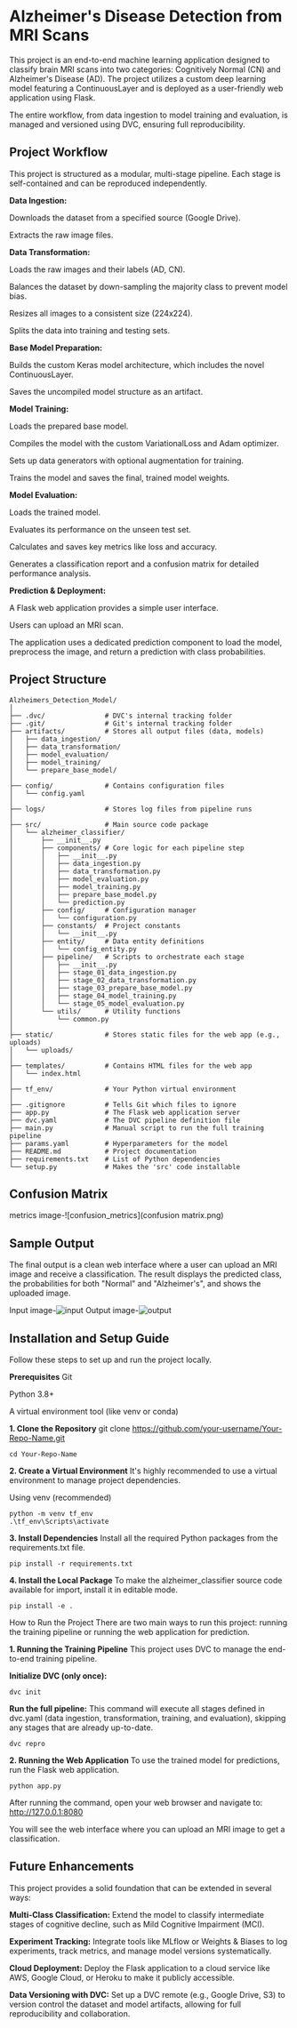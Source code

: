 # Alzheimer's Disease Detection from MRI Scans
This project is an end-to-end machine learning application designed to classify brain MRI scans into two categories: Cognitively Normal (CN) and Alzheimer's Disease (AD). The project utilizes a custom deep learning model featuring a ContinuousLayer and is deployed as a user-friendly web application using Flask.

The entire workflow, from data ingestion to model training and evaluation, is managed and versioned using DVC, ensuring full reproducibility.

## Project Workflow
This project is structured as a modular, multi-stage pipeline. Each stage is self-contained and can be reproduced independently.

**Data Ingestion:**

Downloads the dataset from a specified source (Google Drive).

Extracts the raw image files.

**Data Transformation:**

Loads the raw images and their labels (AD, CN).

Balances the dataset by down-sampling the majority class to prevent model bias.

Resizes all images to a consistent size (224x224).

Splits the data into training and testing sets.

**Base Model Preparation:** 

Builds the custom Keras model architecture, which includes the novel ContinuousLayer.

Saves the uncompiled model structure as an artifact.

**Model Training:**

Loads the prepared base model.

Compiles the model with the custom VariationalLoss and Adam optimizer.

Sets up data generators with optional augmentation for training.

Trains the model and saves the final, trained model weights.

**Model Evaluation:**

Loads the trained model.

Evaluates its performance on the unseen test set.

Calculates and saves key metrics like loss and accuracy.

Generates a classification report and a confusion matrix for detailed performance analysis.

**Prediction & Deployment:**

A Flask web application provides a simple user interface.

Users can upload an MRI scan.

The application uses a dedicated prediction component to load the model, preprocess the image, and return a prediction with class probabilities.
## Project Structure
```
Alzheimers_Detection_Model/
│
├── .dvc/               # DVC's internal tracking folder
├── .git/               # Git's internal tracking folder
├── artifacts/          # Stores all output files (data, models)
│   ├── data_ingestion/
│   ├── data_transformation/
│   ├── model_evaluation/
│   ├── model_training/
│   └── prepare_base_model/
│
├── config/             # Contains configuration files
│   └── config.yaml
│
├── logs/               # Stores log files from pipeline runs
│
├── src/                # Main source code package
│   └── alzheimer_classifier/
│       ├── __init__.py
│       ├── components/ # Core logic for each pipeline step
│       │   ├── __init__.py
│       │   ├── data_ingestion.py
│       │   ├── data_transformation.py
│       │   ├── model_evaluation.py
│       │   ├── model_training.py
│       │   ├── prepare_base_model.py
│       │   └── prediction.py
│       ├── config/     # Configuration manager
│       │   └── configuration.py
│       ├── constants/  # Project constants
│       │   └── __init__.py
│       ├── entity/     # Data entity definitions
│       │   └── config_entity.py
│       ├── pipeline/   # Scripts to orchestrate each stage
│       │   ├── __init__.py
│       │   ├── stage_01_data_ingestion.py
│       │   ├── stage_02_data_transformation.py
│       │   ├── stage_03_prepare_base_model.py
│       │   ├── stage_04_model_training.py
│       │   └── stage_05_model_evaluation.py
│       └── utils/      # Utility functions
│           └── common.py
│
├── static/             # Stores static files for the web app (e.g., uploads)
│   └── uploads/
│
├── templates/          # Contains HTML files for the web app
│   └── index.html
│
├── tf_env/             # Your Python virtual environment
│
├── .gitignore          # Tells Git which files to ignore
├── app.py              # The Flask web application server
├── dvc.yaml            # The DVC pipeline definition file
├── main.py             # Manual script to run the full training pipeline
├── params.yaml         # Hyperparameters for the model
├── README.md           # Project documentation
├── requirements.txt    # List of Python dependencies
└── setup.py            # Makes the 'src' code installable
```
## Confusion Matrix
metrics image-![confusion_metrics](confusion matrix.png)


## Sample Output
The final output is a clean web interface where a user can upload an MRI image and receive a classification. The result displays the predicted class, the probabilities for both "Normal" and "Alzheimer's", and shows the uploaded image.

Input image-![input](input.jpg)
Output image-![output](output.png)

## Installation and Setup Guide
Follow these steps to set up and run the project locally.

**Prerequisites**
Git

Python 3.8+

A virtual environment tool (like venv or conda)

**1. Clone the Repository**
git clone https://github.com/your-username/Your-Repo-Name.git
```
cd Your-Repo-Name
```

**2. Create a Virtual Environment**
It's highly recommended to use a virtual environment to manage project dependencies.

 Using venv (recommended)
```
python -m venv tf_env
.\tf_env\Scripts\activate
```

**3. Install Dependencies** 
Install all the required Python packages from the requirements.txt file.
```
pip install -r requirements.txt
```
**4. Install the Local Package**
To make the alzheimer_classifier source code available for import, install it in editable mode.
```
pip install -e .
```
How to Run the Project
There are two main ways to run this project: running the training pipeline or running the web application for prediction.

**1. Running the Training Pipeline**
This project uses DVC to manage the end-to-end training pipeline.

**Initialize DVC (only once):**
```
dvc init
```
**Run the full pipeline:**
This command will execute all stages defined in dvc.yaml (data ingestion, transformation, training, and evaluation), skipping any stages that are already up-to-date.
```
dvc repro
```
**2. Running the Web Application**
To use the trained model for predictions, run the Flask web application.
```
python app.py
```
After running the command, open your web browser and navigate to:
http://127.0.0.1:8080

You will see the web interface where you can upload an MRI image to get a classification.

## Future Enhancements
This project provides a solid foundation that can be extended in several ways:

**Multi-Class Classification:** Extend the model to classify intermediate stages of cognitive decline, such as Mild Cognitive Impairment (MCI).

**Experiment Tracking:** Integrate tools like MLflow or Weights & Biases to log experiments, track metrics, and manage model versions systematically.

**Cloud Deployment:** Deploy the Flask application to a cloud service like AWS, Google Cloud, or Heroku to make it publicly accessible.

**Data Versioning with DVC:** Set up a DVC remote (e.g., Google Drive, S3) to version control the dataset and model artifacts, allowing for full reproducibility and collaboration.
